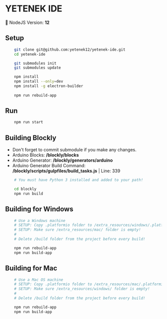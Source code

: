 # YETENEK IDE

🎱 NodeJS Version: **12**

## Setup

```bash
    git clone git@github.com:yetenek12/yetenek-ide.git
    cd yetenek-ide

    git submodules init
    git submodules update

    npm install
    npm install --only=dev
    npm install -g electron-builder
    
    npm run rebuild-app
```

## Run

```bash
    npm run start
```

## Building Blockly

- Don't forget to commit submodule if you make any changes.
- Arduino Blocks: **/blockly/blocks**
- Arduino Generator: **/blockly/generators/arduino**
- Arduino Generator Build Command: **/blockly/scripts/gulpfiles/build_tasks.js** | Line: 339

```bash
    # You must have Python 3 installed and added to your path!

    cd blockly
    npm run build
```

## Building for Windows

```bash
    # Use a Windows machine
    # SETUP: Copy .platformio folder to /extra_resources/windows/.platformio
    # SETUP: Make sure /extra_resources/mac/ folder is empty!
    #
    # Delete /build folder from the project before every build!

    npm run rebuild-app
    npm run build-app
```

## Building for Mac

```bash
    # Use a Mac OS machine
    # SETUP: Copy .platformio folder to /extra_resources/mac/.platformio
    # SETUP: Make sure /extra_resources/windows/ folder is empty!
    #
    # Delete /build folder from the project before every build!

    npm run rebuild-app
    npm run build-app
```
